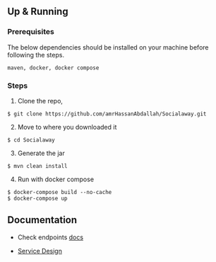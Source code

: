 ## Up & Running
### Prerequisites
The below dependencies should be installed on your machine before following the steps.

`maven, docker, docker compose`
### Steps
1. Clone the repo,
```
$ git clone https://github.com/amrHassanAbdallah/Socialaway.git
```
2. Move to where you downloaded it 
```
$ cd Socialaway
```
3. Generate the jar
```
$ mvn clean install
```
4. Run with docker compose
```
$ docker-compose build --no-cache
$ docker-compose up              
```


## Documentation
* Check endpoints [docs](https://documenter.getpostman.com/view/11908450/TzJydG1N)

* [Service Design]() 